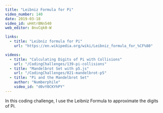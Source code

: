 ```yaml
---
title: "Leibniz Formula for Pi"
video_number: 140
date: 2019-03-18
video_id: uH4trBNn540
web_editor: 8nvCqk0-W

links:
  - title: "Leibniz formula for Pi"
    url: "https://en.wikipedia.org/wiki/Leibniz_formula_for_%CF%80"

videos:
  - title: "Calculating Digits of Pi with Collisions"
    url: "/CodingChallenges/139-pi-collisions"
  - title: "Mandelbrot Set with p5.js"
    url: "/CodingChallenges/021-mandelbrot-p5"
  - title: "Pi and the Mandelbrot Set"
    author: "Numberphile"
    video_id: "d0vY0CKYhPY"
---
```


In this coding challenge, I use the Leibniz Formula to approximate the digits of Pi.
